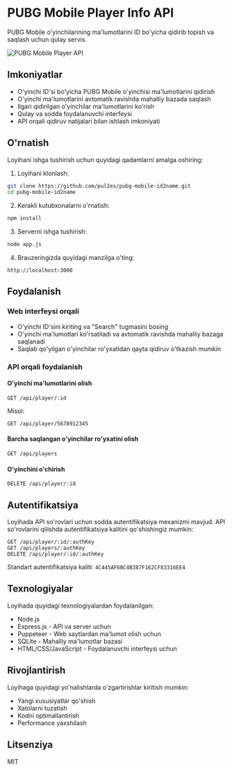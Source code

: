 # PUBG Mobile Player Info API

PUBG Mobile o'yinchilarining ma'lumotlarini ID bo'yicha qidirib topish va saqlash uchun qulay servis.

![PUBG Mobile Player API](https://i.imgur.com/GTCRHEC.png)

## Imkoniyatlar

- O'yinchi ID'si bo'yicha PUBG Mobile o'yinchisi ma'lumotlarini qidirish
- O'yinchi ma'lumotlarini avtomatik ravishda mahalliy bazada saqlash
- Ilgari qidirilgan o'yinchilar ma'lumotlarini ko'rish
- Qulay va sodda foydalanuvchi interfeysi
- API orqali qidiruv natijalari bilan ishlash imkoniyati

## O'rnatish

Loyihani ishga tushirish uchun quyidagi qadamlarni amalga oshiring:

1. Loyihani klonlash:
```bash
git clone https://github.com/pul2es/pubg-mobile-id2name.git
cd pubg-mobile-id2name
```

2. Kerakli kutubxonalarni o'rnatish:
```bash
npm install
```

3. Serverni ishga tushirish:
```bash
node app.js
```

4. Brauzeringizda quyidagi manzilga o'ting:
```
http://localhost:3000
```

## Foydalanish

### Web interfeysi orqali
- O'yinchi ID'sini kiriting va "Search" tugmasini bosing
- O'yinchi ma'lumotlari ko'rsatiladi va avtomatik ravishda mahalliy bazaga saqlanadi
- Saqlab qo'yilgan o'yinchilar ro'yxatidan qayta qidiruv o'tkazish mumkin

### API orqali foydalanish

#### O'yinchi ma'lumotlarini olish
```
GET /api/player/:id
```

Misol:
```
GET /api/player/5678912345
```

#### Barcha saqlangan o'yinchilar ro'yxatini olish
```
GET /api/players
```

#### O'yinchini o'chirish
```
DELETE /api/player/:id
```

## Autentifikatsiya

Loyihada API so'rovlari uchun sodda autentifikatsiya mexanizmi mavjud. API so'rovlarini qilishda autentifikatsiya kalitini qo'shishingiz mumkin:

```
GET /api/player/:id/:authKey
GET /api/players/:authKey
DELETE /api/player/:id/:authKey
```

Standart autentifikatsiya kaliti: `4C445AF6BC4B387F162CF83316EE4`

## Texnologiyalar

Loyihada quyidagi texnologiyalardan foydalanilgan:

- Node.js
- Express.js - API va server uchun
- Puppeteer - Web saytlardan ma'lumot olish uchun
- SQLite - Mahalliy ma'lumotlar bazasi
- HTML/CSS/JavaScript - Foydalanuvchi interfeysi uchun

## Rivojlantirish

Loyihaga quyidagi yo'nalishlarda o'zgartirishlar kiritish mumkin:

- Yangi xususiyatlar qo'shish
- Xatolarni tuzatish
- Kodni optimallantirish
- Performance yaxshilash

## Litsenziya

MIT
